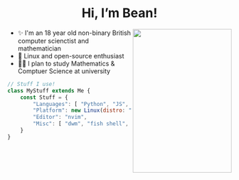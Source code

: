 <h1 align="center">Hi, I’m Bean!</h1>
<img height=323 width=222 align="right" src="https://cdn.discordapp.com/attachments/468094981567938560/1000501051901886585/umbrella.gif" padding=20>
<ul>
  <li>✨ I'm an 18 year old non-binary British computer scienctist and mathematician</li>
  <li>🐧 Linux and open-source enthusiast</li>
  <li>🧑‍🎓 I plan to study Mathematics & Comptuer Science at university</li>
</ul>

```js
// Stuff I use!
class MyStuff extends Me {
    const Stuff = {
        "Languages": [ "Python", "JS", "Rust (learning!)" ],
        "Platform": new Linux(distro: "Arch"),
        "Editor": "nvim",
        "Misc": [ "dwm", "fish shell", "git", ],
    }
}
```

<br>
<!---
Bean499/Bean499 is a ✨ special ✨ repository because its `README.md` (this file) appears on your GitHub profile.
You can click the Preview link to take a look at your changes.
--->
